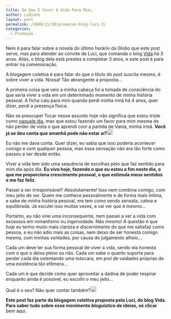 ```yaml
---
title: Do Que É Viver A Vida Para Mim…
author: Lidiane
layout: post
permalink: /2009/11/30/promocao-blog-luci-2/
categories:
  - Promoção
---
```

Nem é para falar sobre a novela do último horário da Globo que este post serve, mas para atender ao convite de Luci, que comanda o blog <a href="http://reencontrandoaspalavras.blogspot.com/" target="_blank" rel="noopener noreferrer">Vida</a> há 3 anos. Aliás, o blog dela está prestes a completar 3 anos, e este post é para entrar na comemoração.

A blogagem coletiva é para falar do que o título do post suscita mesmo, é sobre viver a vida. Nossa! Tão abrangente a proposta…

A primeira coisa que veio a minha cabeça foi a tomada de consciência do que seria viver a vida em um determinado momento de minha história pessoal. A ficha caiu para mim quando perdi minha irmã há 4 anos, quer dizer, perdi a presença física.

Não se preocupe! Tocar nesse assunto hoje não significa que estou triste como [naquele dia](http://www.trololodemulher.com.br/2009/08/13/do-que-me-incomoda-hoje-na-minha-existncia/), mas que estou fazendo um favor para mim mesma de não perder de vista o que aprendi com a partida de Vania, minha irmã. **Você já se deu conta que amanhã pode não estar aí?[<img style="display: inline;" title="EmoticonEyebrow" src="https://www.trololodemulher.com.br/2009/11/emoticoneyebrow_thumb3.gif" alt="EmoticonEyebrow" width="18" height="18" />](https://www.trololodemulher.com.br/2009/11/emoticoneyebrow3.gif)** 

Eu não me dava conta. Quer dizer, eu sabia que isso poderia acontecer comigo e com qualquer pessoa, mas essa sensação não era tão forte como passou a ser desde então.

Viver a vida tem sido uma sequência de escolhas pelo que faz sentido para mim dia após dia. **Eu vivo hoje, fazendo o que eu estou a fim neste dia, o que me proporciona crescimento pessoal, o que estimula meus sentidos e me faz feliz.** 

Passei a ser irresponsável? Absolutamente! Isso nem combina comigo, com meu jeito de ser. Quem me conhece pessoalmente e de forma mais íntima, e sabe de minha história pessoal, me tem como sendo sensata, calma e equilibrada. Já escutei isso muitas vezes, e vai ver que é mesmo…

Portanto, eu não virei uma inconsequente, nem passei a ver a vida com excessos em romantismo ou ingenuidade. Não mesmo! A questão é que hoje eu tenho muito mais clareza e discernimento do que me satisfaz como pessoa, e eu não adio mais as coisas, nem deixo de ser honesta comigo mesma, com minhas vontades, por causa do julgamento alheio…

Cada um deve ter sua forma pessoal de viver a vida, sendo ela honesta com o que o deixa pleno ou não. Cada um sabe o quanto suporta para perder cada dia ostentando uma máscara, em prol de vaidades próprias de uma existência tão efêmera…

Cada um é que decide como quer aproveitar a dádiva de poder respirar enquanto ainda é possível, eu escolhi o meu jeito…

Qual é o seu? Não quer contar também?[<img style="display: inline;" title="EmoticonHappy" src="https://www.trololodemulher.com.br/2009/11/emoticonhappy_thumb3.gif" alt="EmoticonHappy" width="18" height="18" />](https://www.trololodemulher.com.br/2009/11/emoticonhappy3.gif)

**Este post faz parte da blogagem coletiva proposta pela Luci, do blog Vida. Para saber tudo sobre esse movimento _bloguístico_ de ideias, só clicar** bem aqui.